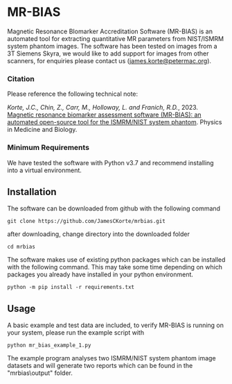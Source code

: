 # MR-BIAS
Magnetic Resonance BIomarker Accreditation Software (MR-BIAS) is an automated tool for extracting quantitative MR parameters from NIST/ISMRM system phantom images. The software has been tested on images from a 3T Siemens Skyra, we would like to add support for images from other scanners, for enquiries please contact us (james.korte@petermac.org). 

### Citation
Please reference the following technical note:

*Korte, J.C., Chin, Z., Carr, M., Holloway, L. and Franich, R.D.*, 2023. [Magnetic resonance biomarker assessment software (MR-BIAS): an automated open-source tool for the ISMRM/NIST system phantom](https://iopscience.iop.org/article/10.1088/1361-6560/acbcbb). Physics in Medicine and Biology.


### Minimum Requirements
We have tested the software with Python v3.7 and recommend installing into a virtual environment.

## Installation
The software can be downloaded from github with the following command
```
git clone https://github.com/JamesCKorte/mrbias.git
```
after downloading, change directory into the downloaded folder
```
cd mrbias
```
The software makes use of existing python packages which can be installed with the following command. This may take some time depending on which packages you already have installed in your python environment.
```
python -m pip install -r requirements.txt
```

## Usage
A basic example and test data are included, to verify MR-BIAS is running on your system, please run the example script with
```
python mr_bias_example_1.py
```
The example program analyses two ISMRM/NIST system phantom image datasets and will generate two reports which can be found in the "mrbias\output" folder. 








